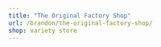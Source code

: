 ```yaml
---
title: "The Original Factory Shop"
url: /brandon/the-original-factory-shop/
shop: variety store
---
```

